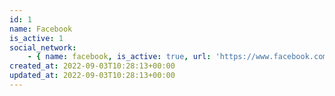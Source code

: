```yaml
---
id: 1
name: Facebook
is_active: 1
social_network:
    - { name: facebook, is_active: true, url: 'https://www.facebook.com/vaidicyoddha', icon: null }
created_at: 2022-09-03T10:28:13+00:00
updated_at: 2022-09-03T10:28:13+00:00
---
```

